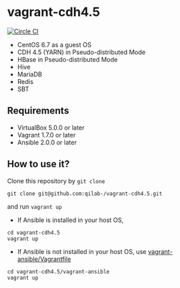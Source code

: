 # vagrant-cdh4.5

[![Circle CI](https://circleci.com/gh/qilab-/vagrant-cdh4.5/tree/master.svg?style=svg)](https://circleci.com/gh/qilab-/vagrant-cdh4.5/tree/master)

* CentOS 6.7 as a guest OS
* CDH 4.5 (YARN) in Pseudo-distributed Mode
* HBase in Pseudo-distributed Mode
* Hive
* MariaDB
* Redis
* SBT

## Requirements

* VirtualBox 5.0.0 or later
* Vagrant 1.7.0 or later
* Ansible 2.0.0 or later

## How to use it?

Clone this repository by `git clone`
```
git clone git@github.com:qilab-/vagrant-cdh4.5.git
```
and run `vagrant up`
* If Ansible is installed in your host OS,
```
cd vagrant-cdh4.5
vagrant up
```
* If Ansible is not installed in your host OS, use [vagrant-ansible/Vagrantfile](https://github.com/qilab-/vagrant-cdh4.5/blob/master/vagrant-ansible/Vagrantfile)
```
cd vagrant-cdh4.5/vagrant-ansible
vagrant up
```

